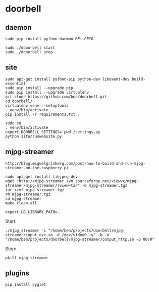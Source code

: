 doorbell
========

daemon
------
    sudo pip install python-daemon RPi.GPIO

    sudo ./ddoorbell start
    sudo ./ddoorbell stop

site
----

    sudo apt-get install python-pip python-dev libevent-dev build-essential
    sudo pip install --upgrade pip
    sudo pip install --upgrade virtualenv
    git clone https://github.com/bne/doorbell.git
    cd doorbell/
    virtualenv venv --setuptools
    . venv/bin/activate
    pip install -r requirements.txt .

    sudo su
    . venv/bin/activate
    export DOORBELL_SETTINGS=`pwd`/settings.py
    python site/runwebsite.py

mjpg-streamer
-------------

    http://blog.miguelgrinberg.com/post/how-to-build-and-run-mjpg-streamer-on-the-raspberry-pi

    sudo apt-get install libjpeg-dev
    wget "http://mjpg-streamer.svn.sourceforge.net/viewvc/mjpg-streamer/mjpg-streamer/?view=tar" -O mjpg-streamer.tgz
    tar xzvf mjpg-streamer.tgz
    rm mjpg-streamer.tgz
    cd mjpg-streamer
    make clean all

    export LD_LIBRARY_PATH=.

Start:

    ./mjpg_streamer -i "/home/ben/projects/doorbell/mjpg-streamer/input_uvc.so -d /dev/video0 -y" -b -o "/home/ben/projects/doorbell/mjpg-streamer/output_http.so -p 8070"

Stop:

    pkill mjpg_streamer

plugins
-------

    pip install pyglet
